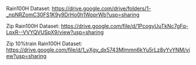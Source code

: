 Rain100H Dataset: https://drive.google.com/drive/folders/1-_npNRZomC30FS1K9y9DrHo0h1WoprWb?usp=sharing

Zip Rain100H Dataset: https://drive.google.com/file/d/1PcogyUuTkNc7gFq-LpxR--VVYQVUSpX9/view?usp=sharing

Zip 10%train Rain100H Dataset: https://drive.google.com/file/d/1_yXgy_dx5743Mlmmn6kYu5rLz8vYvYNM/view?usp=sharing
